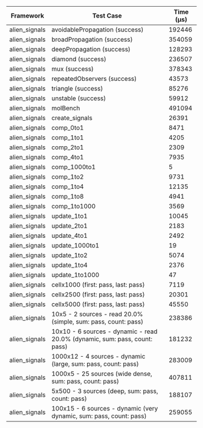 | Framework | Test Case | Time (μs) |
| --- | --- | --- |
| alien_signals | avoidablePropagation (success) | 192446 |
| alien_signals | broadPropagation (success) | 354059 |
| alien_signals | deepPropagation (success) | 128293 |
| alien_signals | diamond (success) | 236507 |
| alien_signals | mux (success) | 378343 |
| alien_signals | repeatedObservers (success) | 43573 |
| alien_signals | triangle (success) | 85276 |
| alien_signals | unstable (success) | 59912 |
| alien_signals | molBench | 491094 |
| alien_signals | create_signals | 26391 |
| alien_signals | comp_0to1 | 8471 |
| alien_signals | comp_1to1 | 4205 |
| alien_signals | comp_2to1 | 2309 |
| alien_signals | comp_4to1 | 7935 |
| alien_signals | comp_1000to1 | 5 |
| alien_signals | comp_1to2 | 9731 |
| alien_signals | comp_1to4 | 12135 |
| alien_signals | comp_1to8 | 4941 |
| alien_signals | comp_1to1000 | 3569 |
| alien_signals | update_1to1 | 10045 |
| alien_signals | update_2to1 | 2183 |
| alien_signals | update_4to1 | 2492 |
| alien_signals | update_1000to1 | 19 |
| alien_signals | update_1to2 | 5074 |
| alien_signals | update_1to4 | 2376 |
| alien_signals | update_1to1000 | 47 |
| alien_signals | cellx1000 (first: pass, last: pass) | 7119 |
| alien_signals | cellx2500 (first: pass, last: pass) | 20301 |
| alien_signals | cellx5000 (first: pass, last: pass) | 45550 |
| alien_signals | 10x5 - 2 sources - read 20.0% (simple, sum: pass, count: pass) | 238386 |
| alien_signals | 10x10 - 6 sources - dynamic - read 20.0% (dynamic, sum: pass, count: pass) | 181232 |
| alien_signals | 1000x12 - 4 sources - dynamic (large, sum: pass, count: pass) | 283009 |
| alien_signals | 1000x5 - 25 sources (wide dense, sum: pass, count: pass) | 407811 |
| alien_signals | 5x500 - 3 sources (deep, sum: pass, count: pass) | 188107 |
| alien_signals | 100x15 - 6 sources - dynamic (very dynamic, sum: pass, count: pass) | 259055 |
